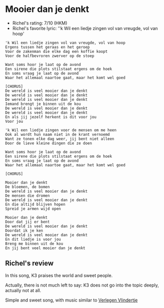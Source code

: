 # Mooier dan je denkt

 * Richel's rating: 7/10 (HKM)
 * Richel's  favorite lyric: ''k Wil een liedje zingen vol van vreugde, vol van hoop'

```
'k Wil een liedje zingen vol van vreugde, vol van hoop
Ergens tussen het geraas en het geroep
Voor de zakenman die elke dag een koffie koopt
Voor de halfbevroren zwerver op de stoep

Want soms hoor je laat op de avond
Een sirene die plots stilstaat ergens om de hoek
En soms vraag je laat op de avond
Waar het allemaal naartoe gaat, maar het komt wel goed

[CHORUS]
De wereld is veel mooier dan je denkt
De wereld is veel mooier dan je denkt
De wereld is veel mooier dan je denkt
Iemand brengt je binnen uit de kou
De wereld is veel mooier dan je denkt
De wereld is veel mooier dan je denkt
En als jij jezelf herkent is dit voor jou
Voor jou

'k Wil een liedje zingen voor de mensen om me heen
Ook al wordt hun naam niet in de krant vernoemd
Want ze tonen elke dag weer, jij bent niet alleen
Door de lieve kleine dingen die ze doen

Want soms hoor je laat op de avond
Een sirene die plots stilstaat ergens om de hoek
En soms vraag je laat op de avond
Waar het allemaal naartoe gaat, maar het komt wel goed

[CHORUS]

Mooier dan je denkt
De bloemen, de bomen
De wereld is veel mooier dan je denkt
De mensen die dromen
De wereld is veel mooier dan je denkt
En die altijd blijven hopen
Spreid je armen wijd open

Mooier dan je denkt
Door dat jij er bent
De wereld is veel mooier dan je denkt
Doordat ik je ken
De wereld is veel mooier dan je denkt
En dit liedje is voor jou
Breng me binnen uit de kou
En jij bent veel mooier dan je denkt 
```

## Richel's review

In this song, K3 praises the world and sweet people.

Actually, there is not much left to say: K3 does not go into
the topic deeply, actually not at all. 

Simple and sweet song, with music similar to [Verlegen Vlindertje](VerlegenVlindertje.md)
